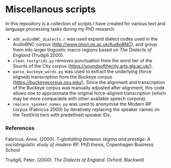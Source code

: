 # Miscellanous scripts

In this repository is a collection of scripts I have created for various text and language processing tasks during my PhD research.

* `add_audioBNC_dialects.r` was used expand dialect codes used in the AudioBNC corpus (<http://www.phon.ox.ac.uk/AudioBNC>), and group them into larger linguistic macro regions based on *The Dialects of England* (Trudgill 2000).
* `clean_textgrids.py` removes punctuation from the word tier of the Sounts of the City corpus (<https://soundsofthecity.arts.gla.ac.uk/>).
* `parse_buckeye_words.py` was used to extract the underlying (force aligned) transcription from the Buckeye corpus (<https://buckeyecorpus.osu.edu/>). Since the alignment and transcription of the Buckeye corpus was manually adjusted after alignment, this code allows one to approximate the original force-aligned transcription (which may be more comparable with other available speech corpora).
* `replace_speaker_names.py` was used to anonymise the Modern RP corpus (Fabricus 2000) by iteratively replacing the speaker names on the TextGrid tiers with predefined speaker IDs.

### References

Fabricus, Anne. (2000). *T-glottalling between stigma and prestige: A sociolinguistic study of modern RP*. PhD thesis, Copenhagen Business School

Trudgill, Peter. (2000). *The Dialects of England*. Oxford: Blackwell
